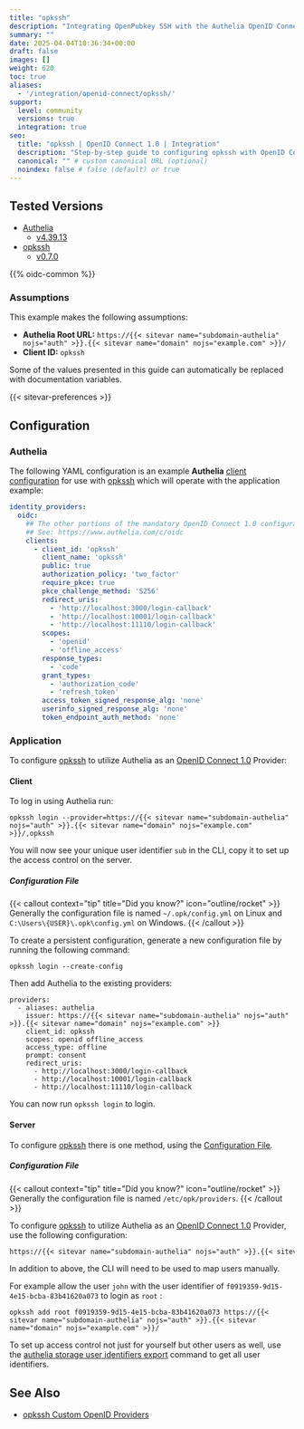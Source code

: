 ```yaml
---
title: "opkssh"
description: "Integrating OpenPubkey SSH with the Authelia OpenID Connect 1.0 Provider."
summary: ""
date: 2025-04-04T10:36:34+00:00
draft: false
images: []
weight: 620
toc: true
aliases:
  - '/integration/openid-connect/opkssh/'
support:
  level: community
  versions: true
  integration: true
seo:
  title: "opkssh | OpenID Connect 1.0 | Integration"
  description: "Step-by-step guide to configuring opkssh with OpenID Connect 1.0 for secure SSO. Enhance your login flow using Authelia’s modern identity management."
  canonical: "" # custom canonical URL (optional)
  noindex: false # false (default) or true
---
```


## Tested Versions

- [Authelia]
  - [v4.39.13](https://github.com/authelia/authelia/releases/tag/v4.39.13)
- [opkssh]
  - [v0.7.0](https://github.com/openpubkey/opkssh/releases/tag/v0.7.0)

{{% oidc-common %}}

### Assumptions

This example makes the following assumptions:

- __Authelia Root URL:__ `https://{{< sitevar name="subdomain-authelia" nojs="auth" >}}.{{< sitevar name="domain" nojs="example.com" >}}/`
- __Client ID:__ `opkssh`

Some of the values presented in this guide can automatically be replaced with documentation variables.

{{< sitevar-preferences >}}

## Configuration

### Authelia

The following YAML configuration is an example __Authelia__ [client configuration] for use with [opkssh] which will
operate with the application example:

```yaml {title="configuration.yml"}
identity_providers:
  oidc:
    ## The other portions of the mandatory OpenID Connect 1.0 configuration go here.
    ## See: https://www.authelia.com/c/oidc
    clients:
      - client_id: 'opkssh'
        client_name: 'opkssh'
        public: true
        authorization_policy: 'two_factor'
        require_pkce: true
        pkce_challenge_method: 'S256'
        redirect_uris:
          - 'http://localhost:3000/login-callback'
          - 'http://localhost:10001/login-callback'
          - 'http://localhost:11110/login-callback'
        scopes:
          - 'openid'
          - 'offline_access'
        response_types:
          - 'code'
        grant_types:
          - 'authorization_code'
          - 'refresh_token'
        access_token_signed_response_alg: 'none'
        userinfo_signed_response_alg: 'none'
        token_endpoint_auth_method: 'none'
```

### Application

To configure [opkssh] to utilize Authelia as an [OpenID Connect 1.0] Provider:

#### Client

To log in using Authelia run:

```shell
opkssh login --provider=https://{{< sitevar name="subdomain-authelia" nojs="auth" >}}.{{< sitevar name="domain" nojs="example.com" >}}/,opkssh
```

You will now see your unique user identifier `sub` in the CLI, copy it to set up the access control on the server.

##### Configuration File

{{< callout context="tip" title="Did you know?" icon="outline/rocket" >}}
Generally the configuration file is named `~/.opk/config.yml` on Linux and `C:\Users\{USER}\.opk\config.yml` on Windows.
{{< /callout >}}

To create a persistent configuration, generate a new configuration file by running the following command:

```shell
opkssh login --create-config
```

Then add Authelia to the existing providers:

```yaml{title="~/.opk/config.yml"}
providers:
  - aliases: authelia
    issuer: https://{{< sitevar name="subdomain-authelia" nojs="auth" >}}.{{< sitevar name="domain" nojs="example.com" >}}
    client_id: opkssh
    scopes: openid offline_access
    access_type: offline
    prompt: consent
    redirect_uris:
      - http://localhost:3000/login-callback
      - http://localhost:10001/login-callback
      - http://localhost:11110/login-callback
```

You can now run `opkssh login` to login.

#### Server

To configure [opkssh] there is one method, using the [Configuration File](#configuration-file).

##### Configuration File

{{< callout context="tip" title="Did you know?" icon="outline/rocket" >}}
Generally the configuration file is named `/etc/opk/providers`.
{{< /callout >}}

To configure [opkssh] to utilize Authelia as an [OpenID Connect 1.0] Provider, use the following configuration:

```txt {title="/etc/opk/providers"}
https://{{< sitevar name="subdomain-authelia" nojs="auth" >}}.{{< sitevar name="domain" nojs="example.com" >}}/ opkssh 24h
```

In addition to above, the CLI will need to be used to map users manually.

For example allow the user `john` with the user identifier of `f0919359-9d15-4e15-bcba-83b41620a073` to login as `root` :

```shell
opkssh add root f0919359-9d15-4e15-bcba-83b41620a073 https://{{< sitevar name="subdomain-authelia" nojs="auth" >}}.{{< sitevar name="domain" nojs="example.com" >}}/
```

To set up access control not just for yourself but other users as well, use the [authelia storage user identifiers export](https://www.authelia.com/reference/cli/authelia/authelia_storage_user_identifiers_export/)
command to get all user identifiers.

## See Also

- [opkssh Custom OpenID Providers](https://github.com/openpubkey/opkssh?tab=readme-ov-file#custom-openid-providers-authentik-authelia-keycloak-zitadel)

[Authelia]: https://www.authelia.com
[opkssh]: https://github.com/openpubkey/opkssh
[OpenID Connect 1.0]: ../../introduction.md
[client configuration]: ../../../../configuration/identity-providers/openid-connect/clients.md
